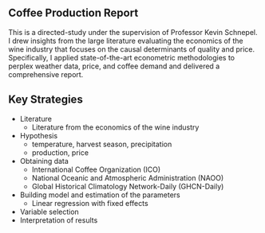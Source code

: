 ## Coffee Production Report

This is a directed-study under the supervision of Professor Kevin Schnepel. 
I drew insights from the large literature evaluating the economics of the wine industry that focuses on the causal determinants of quality and price. 
Specifically, I applied state-of-the-art econometric methodologies to perplex weather data, price, and coffee demand and delivered a comprehensive report. 

## Key Strategies

- Literature 
  - Literature from the economics of the wine industry 
- Hypothesis 
  - temperature, harvest season, precipitation
  - production, price
- Obtaining data
  - International Coffee Organization (ICO) 
  - National Oceanic and Atmospheric Administration (NAOO)
  - Global Historical Climatology Network-Daily (GHCN-Daily)
- Building model and estimation of the parameters 
  - Linear regression with fixed effects
- Variable selection
- Interpretation of results
